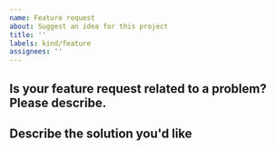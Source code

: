 ```yaml
---
name: Feature request
about: Suggest an idea for this project
title: ''
labels: kind/feature
assignees: ''
---
```


## Is your feature request related to a problem? Please describe.

<!-- A clear and concise description of what the problem is. Example: I'm always frustrated when [...] -->

## Describe the solution you'd like

<!-- A clear and concise description of what you want to happen. -->
